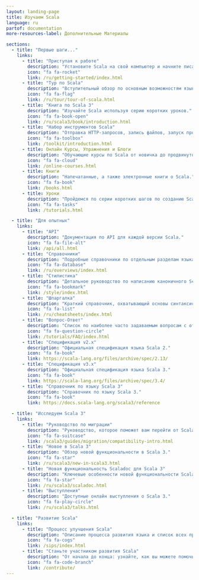 ```yaml
---
layout: landing-page
title: Изучаем Scala
language: ru
partof: documentation
more-resources-label: Дополнительные Материалы

sections:
  - title: "Первые шаги..."
    links:
      - title: "Приступая к работе"
        description: "Установите Scala на свой компьютер и начните писать код на Scala!"
        icon: "fa fa-rocket"
        link: /ru/getting-started/index.html
      - title: "Тур по Scala"
        description: "Вступительный обзор по основным возможностям языка."
        icon: "fa fa-flag"
        link: /ru/tour/tour-of-scala.html
      - title: "Книга по Scala 3"
        description: "Изучайте Scala используя серию коротких уроков."
        icon: "fa fa-book-open"
        link: /ru/scala3/book/introduction.html
      - title: "Набор инструментов Scala"
        description: "Отправка HTTP-запросов, запись файлов, запуск программ, обработка JSON..."
        icon: "fa fa-toolbox"
        link: /toolkit/introduction.html
      - title: Онлайн Курсы, Упражнения и Блоги
        description: "Обучающие курсы по Scala от новичка до продвинутого уровня."
        icon: "fa fa-cloud"
        link: /online-courses.html
      - title: Книги
        description: "Напечатанные, а также электронные книги о Scala."
        icon: "fa fa-book"
        link: /books.html
      - title: Уроки
        description: "Пройдемся по серии коротких шагов по созданию Scala приложений."
        icon: "fa fa-tasks"
        link: /tutorials.html

  - title: "Для опытных"
    links:
      - title: "API"
        description: "Документация по API для каждой версии Scala."
        icon: "fa fa-file-alt"
        link: /api/all.html
      - title: "Справочники"
        description: "Подробные справочники по отдельным разделам языка."
        icon: "fa fa-database"
        link: /ru/overviews/index.html
      - title: "Стилистика"
        description: "Детальное руководство по написанию каноничного Scala кода."
        icon: "fa fa-bookmark"
        link: /style/index.html
      - title: "Шпаргалка"
        description: "Краткий справочник, охватывающий основы синтаксиса Scala."
        icon: "fa fa-list"
        link: /ru/cheatsheets/index.html
      - title: "Вопрос-Ответ"
        description: "Список по наиболее часто задаваемым вопросам с ответами по функционалу Scala."
        icon: "fa fa-question-circle"
        link: /tutorials/FAQ/index.html
      - title: "Спецификация v2.x"
        description: "Официальная спецификация языка Scala 2."
        icon: "fa fa-book"
        link: https://scala-lang.org/files/archive/spec/2.13/
      - title: "Спецификация v3.x"
        description: "Официальная спецификация языка Scala 3."
        icon: "fa fa-book"
        link: https://scala-lang.org/files/archive/spec/3.4/
      - title: "Справочник по языку Scala 3"
        description: "Справочник по языку Scala 3."
        icon: "fa fa-book"
        link: https://docs.scala-lang.org/scala3/reference

  - title: "Исследуем Scala 3"
    links:
      - title: "Руководство по миграции"
        description: "Руководство, которое поможет вам перейти от Scala 2 к Scala 3."
        icon: "fa fa-suitcase"
        link: /scala3/guides/migration/compatibility-intro.html
      - title: "Новое в Scala 3"
        description: "Обзор новой функциональности в Scala 3."
        icon: "fa fa-star"
        link: /ru/scala3/new-in-scala3.html
      - title: "Новая функциональность Scaladoc для Scala 3"
        description: "Ключевые особенности новой функциональности Scaladoc."
        icon: "fa fa-star"
        link: /ru/scala3/scaladoc.html
      - title: "Выступления"
        description: "Доступные онлайн выступления о Scala 3."
        icon: "fa fa-play-circle"
        link: /ru/scala3/talks.html

  - title: "Развитие Scala"
    links:
      - title: "Процесс улучшения Scala"
        description: "Описание процесса развития языка и список всех предложений по улучшению Scala (SIP)."
        icon: "fa fa-cogs"
        link: /sips/index.html
      - title: "Станьте участником развития Scala"
        description: "От начала до конца: узнайте, как вы можете помочь открытой экосистеме Scala."
        icon: "fa fa-code-branch"
        link: /contribute/
---
```

